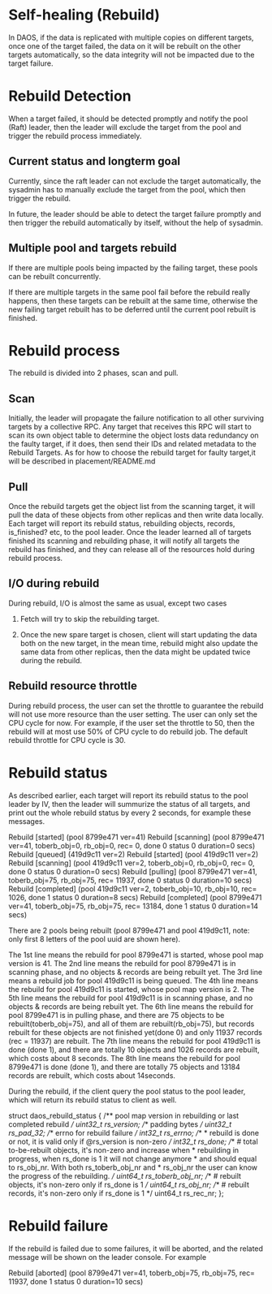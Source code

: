 # Self-healing (Rebuild)

In DAOS, if the data is replicated with multiple copies on different
targets, once one of the target failed, the data on it will be rebuilt
on the other targets automatically, so the data integrity will not be
impacted due to the target failure.

# Rebuild Detection

When a target failed, it should be detected promptly and
notify the pool (Raft) leader, then the leader will exclude
the target from the pool and trigger the rebuild process
immediately.

## Current status and longterm goal

Currently, since the raft leader can not exclude the target
automatically, the sysadmin has to manually exclude the target
from the pool, which then trigger the rebuild.

In future, the leader should be able to detect the target failure
promptly and then trigger the rebuild automatically by itself,
without the help of sysadmin.

## Multiple pool and targets rebuild

If there are multiple pools being impacted by the failing
target, these pools can be rebuilt concurrently.

If there are multiple targets in the same pool fail before the
rebuild really happens, then these targets can be rebuilt at the
same time, otherwise the new failing target rebuilt has to be deferred
until the current pool rebuilt is finished.

# Rebuild process

The rebuild is divided into 2 phases, scan and pull.

## Scan

Initially, the leader will propagate the failure notification
to all other surviving targets by a collective RPC. Any target
that receives this RPC will start to scan its own object table
to determine the object losts data redundancy on the faulty
target, if it does, then send their IDs and related metadata
to the Rebuild Targets. As for how to choose the rebuild target
for faulty target,it will be described in placement/README.md

## Pull

Once the rebuild targets get the object list from the scanning
target, it will pull the data of these objects from other
replicas and then write data locally. Each target will report
its rebuild status, rebuilding objects, records, is_finished?
etc, to the pool leader. Once the leader learned all of targets
finished its scanning and rebuilding phase, it will notify all targets
the rebuild has finished, and they can release all of the resources
hold during rebuild process.

## I/O during rebuild

During rebuild, I/O is almost the same as usual, except two cases

1. Fetch will try to skip the rebuilding target. 

2. Once the new spare target is chosen, client will start updating
the data both on the new target, in the mean time, rebuild might also
update the same data from other replicas, then the data might be
updated twice during the rebuild.

## Rebuild resource throttle

During rebuild process, the user can set the throttle to guarantee
the rebuild will not use more resource than the user setting. The
user can only set the CPU cycle for now. For example, if the user set
the throttle to 50, then the rebuild will at most use 50% of CPU
cycle to do rebuild job. The default rebuild throttle for CPU cycle
is 30.

# Rebuild status

As described earlier, each target will report its rebuild status to
the pool leader by IV, then the leader will summurize the status of
all targets, and print out the whole rebuild status by every 2 seconds,
for example these messages.

Rebuild [started] (pool 8799e471 ver=41)
Rebuild [scanning] (pool 8799e471 ver=41, toberb_obj=0, rb_obj=0, rec= 0, done 0 status 0 duration=0 secs)
Rebuild [queued] (419d9c11 ver=2)
Rebuild [started] (pool 419d9c11 ver=2)
Rebuild [scanning] (pool 419d9c11 ver=2, toberb_obj=0, rb_obj=0, rec= 0, done 0 status 0 duration=0 secs)
Rebuild [pulling] (pool 8799e471 ver=41, toberb_obj=75, rb_obj=75, rec= 11937, done 0 status 0 duration=10 secs)
Rebuild [completed] (pool 419d9c11 ver=2, toberb_obj=10, rb_obj=10, rec= 1026, done 1 status 0 duration=8 secs)
Rebuild [completed] (pool 8799e471 ver=41, toberb_obj=75, rb_obj=75, rec= 13184, done 1 status 0 duration=14 secs)

There are 2 pools being rebuilt (pool 8799e471 and pool 419d9c11,
note: only first 8 letters of the pool uuid are shown here).

The 1st line means the rebuild for pool 8799e471 is started, whose pool
map version is 41.
The 2nd line means the rebuild for pool 8799e471 is in scanning phase,
and no objects & records are being rebuilt yet.
The 3rd line means a rebuild job for pool 419d9c11 is being queued.
The 4th line means the rebuild for pool 419d9c11 is started, whose pool
map version is 2.
The 5th line means the rebuild for pool 419d9c11 is in scanning phase,
and no objects & records are being rebuilt yet.
The 6th line means the rebuild for pool 8799e471 is in pulling phase,
and there are 75 objects to be rebuilt(toberb_obj=75), and all of them
are rebuilt(rb_obj=75), but records rebuilt for these objects are not
finished yet(done 0) and only 11937 records (rec = 11937) are rebuilt.
The 7th line means the rebuild for pool 419d9c11 is done (done 1), and
there are totally 10 objects and 1026 records are rebuilt, which costs
about 8 seconds.
The 8th line means the rebuild for pool 8799e471 is done (done 1), and
there are totally 75 objects and 13184 records are rebuilt, which costs
about 14seconds.

During the rebuild, if the client query the pool status to the pool leader,
which will return its rebuild status to client as well.

struct daos_rebuild_status {
        /** pool map version in rebuilding or last completed rebuild */
        uint32_t                rs_version;
        /** padding bytes */
        uint32_t                rs_pad_32;
        /** errno for rebuild failure */
        int32_t                 rs_errno;
        /**
         * rebuild is done or not, it is valid only if @rs_version is non-zero
         */
        int32_t                 rs_done;
        /** # total to-be-rebuilt objects, it's non-zero and increase when
         * rebuilding in progress, when rs_done is 1 it will not change anymore
         * and should equal to rs_obj_nr. With both rs_toberb_obj_nr and
         * rs_obj_nr the user can know the progress of the rebuilding.
         */
        uint64_t                rs_toberb_obj_nr;
        /** # rebuilt objects, it's non-zero only if rs_done is 1 */
        uint64_t                rs_obj_nr;
        /** # rebuilt records, it's non-zero only if rs_done is 1 */
        uint64_t                rs_rec_nr;
};

# Rebuild failure

If the rebuild is failed due to some failures, it will be aborted, and the
related message will be shown on the leader console. For example

Rebuild [aborted] (pool 8799e471 ver=41, toberb_obj=75, rb_obj=75, rec= 11937, done 1 status 0 duration=10 secs)
